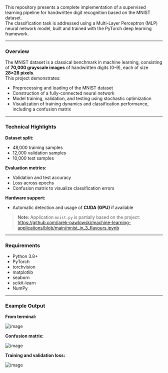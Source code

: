 This repository presents a complete implementation of a supervised learning pipeline for handwritten digit recognition based on the MNIST dataset.  
The classification task is addressed using a Multi-Layer Perceptron (MLP) neural network model, built and trained with the PyTorch deep learning framework.

---

### Overview

The MNIST dataset is a classical benchmark in machine learning, consisting of **70,000 grayscale images** of handwritten digits (0–9), each of size **28×28 pixels**.  
This project demonstrates:

- Preprocessing and loading of the MNIST dataset  
- Construction of a fully-connected neural network  
- Model training, validation, and testing using stochastic optimization  
- Visualization of training dynamics and classification performance, including a confusion matrix  

---

### Technical Highlights

**Dataset split:**

- 48,000 training samples  
- 12,000 validation samples  
- 10,000 test samples  

**Evaluation metrics:**

- Validation and test accuracy  
- Loss across epochs  
- Confusion matrix to visualize classification errors  

**Hardware support:**

- Automatic detection and usage of **CUDA (GPU)** if available  

> **Note**: Application `mnist.py` is partially based on the project:  
> https://github.com/jarek-pawlowski/machine-learning-applications/blob/main/mnist_in_3_flavours.ipynb

---

### Requirements

- Python 3.8+  
- PyTorch  
- torchvision  
- matplotlib  
- seaborn  
- scikit-learn  
- NumPy  

---

### Example Output

**From terminal:**

![image](https://github.com/user-attachments/assets/fd676b23-9dee-47ff-b763-680a5ef8b757)

**Confusion matrix:**

![image](https://github.com/user-attachments/assets/eefd7e42-39bc-4d0a-92e9-15eef8216364)

**Training and validation loss:**

![image](https://github.com/user-attachments/assets/2dcdd580-423b-45d4-8f53-a6dd3ce00e9d)
